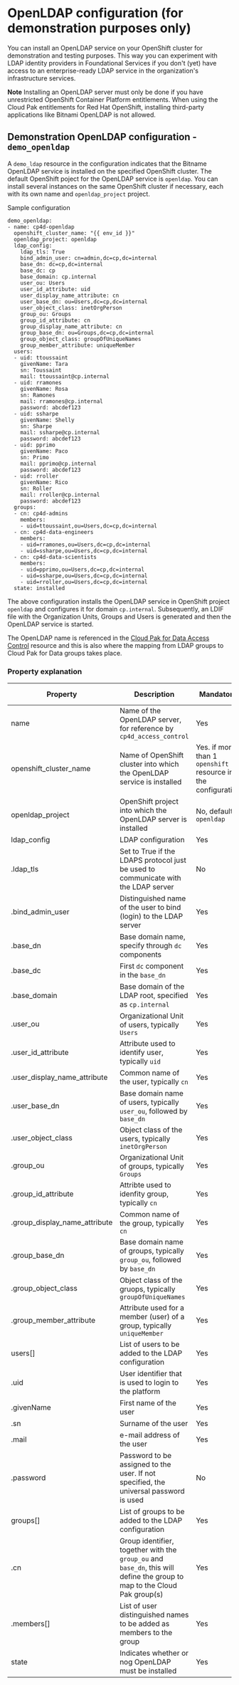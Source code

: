 # OpenLDAP configuration (for demonstration purposes only)

You can install an OpenLDAP service on your OpenShift cluster for demonstration and testing purposes. This way you can experiment with LDAP identity providers in Foundational Services if you don't (yet) have access to an enterprise-ready LDAP service in the organization's infrastructure services.

**Note** Installing an OpenLDAP server must only be done if you have unrestricted OpenShift Container Platform entitlements. When using the Cloud Pak entitlements for Red Hat OpenShift, installing third-party applications like Bitnami OpenLDAP is not allowed.

## Demonstration OpenLDAP configuration - `demo_openldap`
A `demo_ldap` resource in the configuration indicates that the Bitname OpenLDAP service is installed on the specified OpenShift cluster. The default OpenShift poject for the OpenLDAP service is `openldap`. You can install several instances on the same OpenShift cluster if necessary, each with its own name and `openldap_project` project.

Sample configuration
```
demo_openldap:
- name: cp4d-openldap
  openshift_cluster_name: "{{ env_id }}"
  openldap_project: openldap
  ldap_config:
    ldap_tls: True
    bind_admin_user: cn=admin,dc=cp,dc=internal
    base_dn: dc=cp,dc=internal
    base_dc: cp
    base_domain: cp.internal
    user_ou: Users
    user_id_attribute: uid
    user_display_name_attribute: cn
    user_base_dn: ou=Users,dc=cp,dc=internal
    user_object_class: inetOrgPerson
    group_ou: Groups
    group_id_attribute: cn
    group_display_name_attribute: cn
    group_base_dn: ou=Groups,dc=cp,dc=internal
    group_object_class: groupOfUniqueNames
    group_member_attribute: uniqueMember
  users:
  - uid: ttoussaint
    givenName: Tara
    sn: Toussaint
    mail: ttoussaint@cp.internal
  - uid: rramones
    givenName: Rosa
    sn: Ramones
    mail: rramones@cp.internal
    password: abcdef123
  - uid: ssharpe
    givenName: Shelly
    sn: Sharpe
    mail: ssharpe@cp.internal
    password: abcdef123
  - uid: pprimo
    givenName: Paco
    sn: Primo
    mail: pprimo@cp.internal
    password: abcdef123
  - uid: rroller
    givenName: Rico
    sn: Roller
    mail: rroller@cp.internal
    password: abcdef123
  groups:
  - cn: cp4d-admins
    members:
    - uid=ttoussaint,ou=Users,dc=cp,dc=internal
  - cn: cp4d-data-engineers
    members:
    - uid=rramones,ou=Users,dc=cp,dc=internal
    - uid=ssharpe,ou=Users,dc=cp,dc=internal
  - cn: cp4d-data-scientists
    members:
    - uid=pprimo,ou=Users,dc=cp,dc=internal
    - uid=ssharpe,ou=Users,dc=cp,dc=internal
    - uid=rroller,ou=Users,dc=cp,dc=internal
  state: installed
```

The above configuration installs the OpenLDAP service in OpenShift project `openldap` and configures it for domain `cp.internal`. Subsequently, an LDIF file with the Organization Units, Groups and Users is generated and then the OpenLDAP service is started. 

The OpenLDAP name is referenced in the [Cloud Pak for Data Access Control](./cp4d-access-control.md#cloud-pak-for-data-access-control) resource and this is also where the mapping from LDAP groups to Cloud Pak for Data groups takes place. 

### Property explanation
| Property                | Description                                                                | Mandatory | Allowed values |
| ----------------------- | -------------------------------------------------------------------------- | --------- | -------------- |
| name                    | Name of the OpenLDAP server, for reference by `cp4d_access_control`        | Yes       |                |
| openshift_cluster_name  | Name of OpenShift cluster into which the OpenLDAP service is installed     |Yes. if more than 1 `openshift` resource in the configuration |                |
| openldap_project        | OpenShift project into which the OpenLDAP server is installed              | No, default is `openldap` | |
| ldap_config             | LDAP configuration                                                         | Yes       |                |
| .ldap_tls               | Set to True if the LDAPS protocol just be used to communicate with the LDAP server | No | False (default), True |
| .bind_admin_user        | Distinguished name of the user to bind (login) to the LDAP server          | Yes       |                |
| .base_dn                | Base domain name, specify through `dc` components                          | Yes       |                |
| .base_dc                | First `dc` component in the `base_dn`                                      | Yes       |                |
| .base_domain            | Base domain of the LDAP root, specified as `cp.internal`                   | Yes       |                |
| .user_ou                | Organizational Unit of users, typically `Users`                            | Yes       |                |
| .user_id_attribute      | Attribute used to identify user, typically `uid`                           | Yes       |                |
| .user_display_name_attribute | Common name of the user, typically `cn`                               | Yes       |                |
| .user_base_dn           | Base domain name of users, typically `user_ou`, followed by `base_dn`      | Yes       |                |
| .user_object_class      | Object class of the users, typically `inetOrgPerson`                       | Yes       |                |
| .group_ou               | Organizational Unit of groups, typically `Groups`                          | Yes       |                |
| .group_id_attribute     | Attribte used to idenfity group, typically `cn`                            | Yes       |                |
| .group_display_name_attribute | Common name of the group, typically `cn`                             | Yes       |                |
| .group_base_dn          | Base domain name of groups, typically `group_ou`, followed by `base_dn`    | Yes       |                |
| .group_object_class     | Object class of the gruops, typically `groupOfUniqueNames`                 | Yes       |                |
| .group_member_attribute | Attribute used for a member (user) of a group, typically `uniqueMember`    | Yes       |                |
| users[]                 | List of users to be added to the LDAP configuration                        | Yes       |                |
| .uid                    | User identifier that is used to login to the platform                      | Yes       |                |
| .givenName              | First name of the user                                                     | Yes       |                |
| .sn                     | Surname of the user                                                        | Yes       |                |
| .mail                   | e-mail address of the user                                                 | Yes       |                |
| .password               | Password to be assigned to the user. If not specified, the universal password is used | No |            |
| groups[]                | List of groups to be added to the LDAP configuration                       | Yes       |                |
| .cn                     | Group identifier, together with the `group_ou` and `base_dn`, this will define the group to map to the Cloud Pak group(s) | Yes | |
| .members[]              | List of user distinguished names to be added as members to the group       | Yes       |                |
| state                   | Indicates whether or nog OpenLDAP must be installed                        | Yes       | `installed`, `removed` |